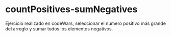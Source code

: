 # countPositives-sumNegatives
Ejercicio realizado en codeWars, seleccionar el numero positivo más grande del arreglo y sumar todos los elementos negativos.
